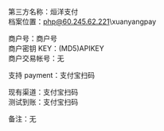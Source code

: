 第三方名称：烜洋支付  
档案位置：php@60.245.62.221\xuanyangpay  

商户号：商户号  
商户密钥 KEY：(MD5)APIKEY  
商户交易帐号：无  

支持 payment：支付宝扫码  

现有渠道：支付宝扫码  
测试到账：支付宝扫码  

备注：无  
